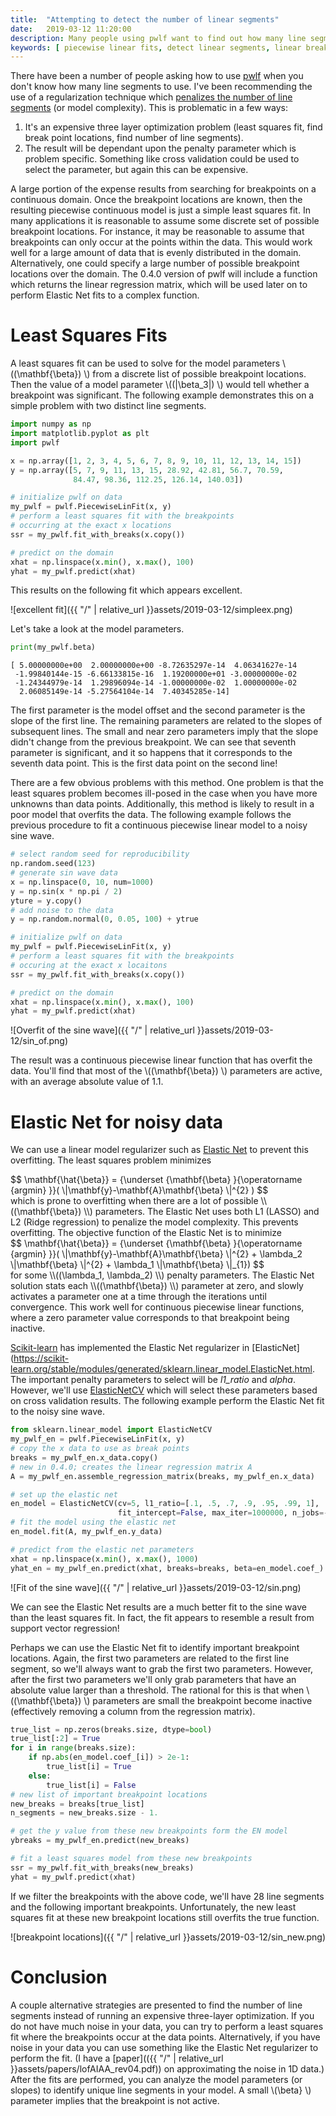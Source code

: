 ```yaml
---
title:  "Attempting to detect the number of linear segments"
date:   2019-03-12 11:20:00
description: Many people using pwlf want to find out how many line segments are present in their data. There is an expensive way to do this, but this posts attempts to find some cheaper alternatives. A least squares fit and an Elastic Net are used to help identify important breakpoint locations.
keywords: [ piecewise linear fits, detect linear segments, linear breakpoint detection, pwlf, linear changepoint detection, sklearn elastic net fit, elastic net fit]
---
```


There have been a number of people asking how to use [pwlf](https://github.com/cjekel/piecewise_linear_fit_py) when you don't know how many line segments to use. I've been recommending the use of a regularization technique which [penalizes the number of line segments](https://github.com/cjekel/piecewise_linear_fit_py/blob/master/examples/run_opt_to_find_best_number_of_line_segments.py) (or model complexity). This is problematic in a few ways:
1. It's an expensive three layer optimization problem (least squares fit, find break point locations, find number of line segments).
2. The result will be dependant upon the penalty parameter which is problem specific. Something like cross validation could be used to select the parameter, but again this can be expensive.

A large portion of the expense results from searching for breakpoints on a continuous domain. Once the breakpoint locations are known, then the resulting piecewise continuous model is just a simple least squares fit. In many applications it is reasonable to assume some discrete set of possible breakpoint locations. For instance, it may be reasonable to assume that breakpoints can only occur at the points within the data. This would work well for a large amount of data that is evenly distributed in the domain. Alternatively, one could specify a large number of possible breakpoint locations over the domain. The 0.4.0 version of pwlf will include a function which returns the linear regression matrix, which will be used later on to perform Elastic Net fits to a complex function.

# Least Squares Fits

A least squares fit can be used to solve for the model parameters <span>\\((\mathbf{\beta}) \\)</span> from a discrete list of possible breakpoint locations. Then the value of a model parameter <span>\\((|\beta_3|) \\)</span> would tell whether a breakpoint was significant. The following example demonstrates this on a simple problem with two distinct line segments.

```python
import numpy as np
import matplotlib.pyplot as plt
import pwlf

x = np.array([1, 2, 3, 4, 5, 6, 7, 8, 9, 10, 11, 12, 13, 14, 15])
y = np.array([5, 7, 9, 11, 13, 15, 28.92, 42.81, 56.7, 70.59,
              84.47, 98.36, 112.25, 126.14, 140.03])

# initialize pwlf on data
my_pwlf = pwlf.PiecewiseLinFit(x, y)
# perform a least squares fit with the breakpoints
# occurring at the exact x locations
ssr = my_pwlf.fit_with_breaks(x.copy())

# predict on the domain
xhat = np.linspace(x.min(), x.max(), 100)
yhat = my_pwlf.predict(xhat)
```

This results on the following fit which appears excellent.

![excellent fit]({{ "/" | relative_url  }}assets/2019-03-12/simpleex.png)

Let's take a look at the model parameters.

```python
print(my_pwlf.beta)
```
```
[ 5.00000000e+00  2.00000000e+00 -8.72635297e-14  4.06341627e-14
 -1.99840144e-15 -6.66133815e-16  1.19200000e+01 -3.00000000e-02
 -1.24344979e-14  1.29896094e-14 -1.00000000e-02  1.00000000e-02
  2.06085149e-14 -5.27564104e-14  7.40345285e-14]
```

The first parameter is the model offset and the second parameter is the slope of the first line. The remaining parameters are related to the slopes of subsequent lines. The small and near zero parameters imply that the slope didn't change from the previous breakpoint. We can see that seventh parameter is significant, and it so happens that it corresponds to the seventh data point. This is the first data point on the second line!

There are a few obvious problems with this method. One problem is that the least squares problem becomes ill-posed in the case when you have more unknowns than data points. Additionally, this method is likely to result in a poor model that overfits the data. The following example follows the previous procedure to fit a continuous piecewise linear model to a noisy sine wave.

```python
# select random seed for reproducibility
np.random.seed(123)
# generate sin wave data
x = np.linspace(0, 10, num=1000)
y = np.sin(x * np.pi / 2)
yture = y.copy()
# add noise to the data
y = np.random.normal(0, 0.05, 100) + ytrue

# initialize pwlf on data
my_pwlf = pwlf.PiecewiseLinFit(x, y)
# perform a least squares fit with the breakpoints
# occuring at the exact x locaitons
ssr = my_pwlf.fit_with_breaks(x.copy())

# predict on the domain
xhat = np.linspace(x.min(), x.max(), 100)
yhat = my_pwlf.predict(xhat)
```

![Overfit of the sine wave]({{ "/" | relative_url  }}assets/2019-03-12/sin_of.png)

The result was a continuous piecewise linear function that has overfit the data. You'll find that most of the <span>\\((\mathbf{\beta}) \\)</span> parameters are active, with an average absolute value of 1.1. 

# Elastic Net for noisy data

We can use a linear model regularizer such as [Elastic Net](https://en.wikipedia.org/wiki/Elastic_net_regularization) to prevent this overfitting. The least squares problem minimizes
<div>
$$
\mathbf{\hat{\beta}} = {\underset {\mathbf{\beta} }{\operatorname {argmin} }}( \|\mathbf{y}-\mathbf{A}\mathbf{\beta} \|^{2} )
$$
</div>
which is prone to overfitting when there are a lot of possible <span>\\((\mathbf{\beta}) \\)</span> parameters. The Elastic Net uses both L1 (LASSO) and L2 (Ridge regression) to penalize the model complexity. This prevents overfitting. The objective function of the Elastic Net is to minimize
<div>
$$
\mathbf{\hat{\beta}} = {\underset {\mathbf{\beta} }{\operatorname {argmin} }}( \|\mathbf{y}-\mathbf{A}\mathbf{\beta} \|^{2} + \lambda_2 \|\mathbf{\beta} \|^{2} + \lambda_1 \|\mathbf{\beta} \|_{1})
$$
</div>
for some <span>\\((\lambda_1, \lambda_2) \\)</span> penalty parameters. The Elastic Net solution stats each <span>\\((\mathbf{\beta}) \\)</span> parameter at zero, and slowly activates a parameter one at a time through the iterations until convergence. This work well for continuous piecewise linear functions, where a zero parameter value corresponds to that breakpoint being inactive.

[Scikit-learn](http://scikit-learn.org/) has implemented the Elastic Net regularizer in [ElasticNet](https://scikit-learn.org/stable/modules/generated/sklearn.linear_model.ElasticNet.html. The important penalty parameters to select will be *l1_ratio* and *alpha*. However, we'll use [ElasticNetCV](https://scikit-learn.org/stable/modules/generated/sklearn.linear_model.ElasticNetCV.html) which will select these parameters based on cross validation results. The following example perform the Elastic Net fit to the noisy sine wave.

```python
from sklearn.linear_model import ElasticNetCV
my_pwlf_en = pwlf.PiecewiseLinFit(x, y)
# copy the x data to use as break points
breaks = my_pwlf_en.x_data.copy()
# new in 0.4.0; creates the linear regression matrix A 
A = my_pwlf_en.assemble_regression_matrix(breaks, my_pwlf_en.x_data)

# set up the elastic net
en_model = ElasticNetCV(cv=5, l1_ratio=[.1, .5, .7, .9, .95, .99, 1],
                        fit_intercept=False, max_iter=1000000, n_jobs=-1)
# fit the model using the elastic net
en_model.fit(A, my_pwlf_en.y_data)

# predict from the elastic net parameters
xhat = np.linspace(x.min(), x.max(), 1000)
yhat_en = my_pwlf_en.predict(xhat, breaks=breaks, beta=en_model.coef_)
```
![Fit of the sine wave]({{ "/" | relative_url  }}assets/2019-03-12/sin.png)

We can see the Elastic Net results are a much better fit to the sine wave than the least squares fit. In fact, the fit appears to resemble a result from support vector regression!

Perhaps we can use the Elastic Net fit to identify important breakpoint locations. Again, the first two parameters are related to the first line segment, so we'll always want to grab the first two parameters. However, after the first two parameters we'll only grab parameters that have an absolute value larger than a threshold. The rational for this is that when <span>\\((\mathbf{\beta}) \\)</span> parameters are small the breakpoint become inactive (effectively removing a column from the regression matrix). 

```python
true_list = np.zeros(breaks.size, dtype=bool)
true_list[:2] = True
for i in range(breaks.size):
    if np.abs(en_model.coef_[i]) > 2e-1:
        true_list[i] = True
    else:
        true_list[i] = False
# new list of important breakpoint locations
new_breaks = breaks[true_list]
n_segments = new_breaks.size - 1.

# get the y value from these new breakpoints form the EN model
ybreaks = my_pwlf_en.predict(new_breaks)

# fit a least squares model from these new breakpoints
ssr = my_pwlf.fit_with_breaks(new_breaks)
yhat = my_pwlf.predict(xhat)
```

If we filter the breakpoints with the above code, we'll have 28 line segments and the following important breakpoints. Unfortunately, the new least squares fit at these new breakpoint locations still overfits the true function. 

![breakpoint locations]({{ "/" | relative_url  }}assets/2019-03-12/sin_new.png)

# Conclusion

A couple alternative strategies are presented to find the number of line segments instead of running an expensive three-layer optimization. If you do not have much noise in your data, you can try to perform a least squares fit where the breakpoints occur at the data points. Alternatively, if you have noise in your data you can use something like the Elastic Net regularizer to perform the fit. (I have a [paper](({{ "/" | relative_url  }}assets/papers/lofAIAA_rev04.pdf)) on approximating the noise in 1D data.) After the fits are performed, you can analyze the model parameters (or slopes) to identify unique line segments in your model. A small <span>\\(\beta} \\)</span> parameter implies that the breakpoint is not active.
